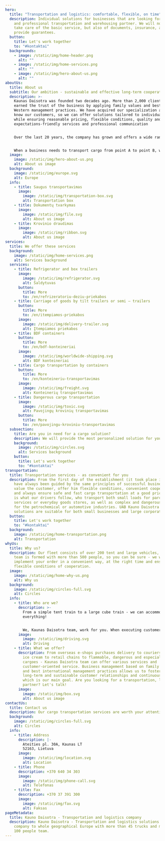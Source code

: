 ```yaml
---
hero:
  title: "Transportation and logistics: comfortable, flexible, on time"
  description: Individual solutions for businesses that are looking for a reliable
    and professional transportation and warehousing partner. We will not only
    take care of the basic service, but also of documents, insurance, and
    provide guarantees.
  button:
    title: Let's work together
    to: "#kontaktai"
  backgrounds:
    - image: /static/img/home-header.png
      alt: ""
    - image: /static/img/home-services.png
      alt: ""
    - image: /static/img/hero-about-us.png
      alt: ""
aboutUs:
  title: About us
  subtitle: Our ambition - sustainable and effective long-term cooperation
  description: >-
    Kaunas Daisotra was founded two decades ago. More than 2,000 clients have
    earned the trust of the business by applying family values ​​and best
    Western management practices. We have acquired our specialization and got to
    know our customers, so we can offer solutions tailored to individual needs,
    while ensuring reasonable pricing, flexible conditions, quality and
    expectations-friendly services and professional communication


    Over the last 20 years, the company has grown and offers a wide range of transportation and logistics services throughout geographic Europe.


    When a business needs to transport cargo from point A to point B, we take care not only of safe transportation, but also document handling and cargo insurance.
  image:
    image: /static/img/hero-about-us.png
    alt: About us image
  background:
    image: /static/img/europe.svg
    alt: Europe
  info:
    - title: Saugus transportavimas
      image:
        image: /static/img/transportation-box.svg
        alt: Transportation box
    - title: Dokumentų tvarkymas
      image:
        image: /static/img/file.svg
        alt: About us image
    - title: Krovinio draudimas
      image:
        image: /static/img/ribbon.svg
        alt: About us image
services:
  title: We offer these services
  background:
    image: /static/img/home-services.png
    alt: Services background
  services:
    - title: Refrigerator and box trailers
      image:
        image: /static/img/refrigerator.svg
        alt: Šaldytuvas
      button:
        title: More
        to: /en/refrizeratoriu-deziu-priekabos
    - title: Carriage of goods by tilt trailers or semi – trailers
      button:
        title: More
        to: /en/itempiamos-priekabos
      image:
        image: /static/img/delivery-trailer.svg
        alt: Įtempiamos priekabos
    - title: BDF containers
      button:
        title: More
        to: /en/bdf-konteineriai
      image:
        image: /static/img/worldwide-shipping.svg
        alt: BDF konteineriai
    - title: Cargo transportation by containers
      button:
        title: More
        to: /en/konteineriu-transportavimas
      image:
        image: /static/img/freight.svg
        alt: Konteinerių transportavimas
    - title: Dangerous cargo transportation
      image:
        image: /static/img/toxic.svg
        alt: Pavojingų krovinių transportavimas
      button:
        title: More
        to: /en/pavojingu-kroviniu-transportavimas
  subsection:
    title: Are you in need for a cargo solution?
    description: We will provide the most personalized solution for you
    background:
      image: /static/img/circles.svg
      alt: Services background
    button:
      title: Let's work together
      to: "#kontaktai"
transportation:
  title: Transportation services - as convenient for you
  description: From the first day of the establishment (it took place in 1997), we
    have always been guided by the same principles of successful business - to
    value the customer, offer him flexible conditions, convenient cooperation
    and always ensure safe and fast cargo transportation at a good price. This
    is what our drivers follow, who transport both small loads for parcel
    services or everyday goods stores, as well as complex and dangerous loads
    for the petrochemical or automotive industries. UAB Kauno Daisotra team
    solutions are suitable for both small businesses and large corporations.
  button:
    title: Let's work together
    to: "#kontaktai"
  background:
    image: /static/img/home-transportation.png
    alt: Transportation
whyUs:
  title: Why us?
  description: Our fleet consists of over 200 tent and large vehicles, and the
    team is formed with more than 500 people, so you can be sure - we will
    implement your order in a convenient way, at the right time and ensure
    flexible conditions of cooperation.
  image:
    image: /static/img/home-why-us.png
    alt: Why us
  background:
    image: /static/img/circles-full.svg
    alt: Circles
  info:
    - title: Who are we?
      description: >-
        From a simple tent train to a large cube train - we can accommodate
        everything!


        We, Kaunas Daisotra team, work for you. When executing customer orders, we always follow the principle: professional service = satisfied customer. Our fleet is supervised by authorized services, driven by professional drivers, so we will ensure the successful delivery of your cargo.
      image:
        image: /static/img/driving.svg
        alt: Driving
    - title: What we offer?
      description: From overseas e-shops purchases delivery to couriers, delivery of
        ice cream to retail chains to flammable, dangerous and especially risky
        cargoes - Kaunas Daisotra team can offer various services and
        customer-oriented service. Business management based on family values
        ​​and best international management practices allows us to foster
        long-term and sustainable customer relationships and continuous growth,
        which is our main goal. Are you looking for a transportation, logistics
        partner? Let's talk!
      image:
        image: /static/img/box.svg
        alt: About us image
contactUs:
  title: Contact us
  description: Our cargo transportation services are worth your attention
  background:
    image: /static/img/circles-full.svg
    alt: Circles
  info:
    - title: Address
      description: |-
        Ateities pl. 30A, Kaunas LT
        52163, Lietuva
      image:
        image: /static/img/location.svg
        alt: Location
    - title: Phone
      description: +370 640 34 303
      image:
        image: /static/img/phone-call.svg
        alt: Telefonas
    - title: Fax
      description: +370 37 391 300
      image:
        image: /static/img/fax.svg
        alt: Faksas
pageMetadata:
  title: Kauno Daisotra - Transportation and logistics company
  description: Kauno Daisotra - Transportation and logistics solutions delivering
    company to whole geographical Europe with more than 45 trucks and more than
    100 people team.
---
```

